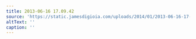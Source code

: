```yaml
---
title: 2013-06-16 17.09.42
source: 'https://static.jamesdigioia.com/uploads/2014/01/2013-06-16-17-09-42-scaled.jpg'
altText: ''
caption: ''
---
```


